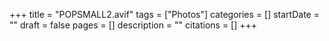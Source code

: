 +++
title = "POPSMALL2.avif"
tags = ["Photos"]
categories = []
startDate = ""
draft = false
pages = []
description = ""
citations = []
+++
